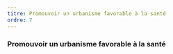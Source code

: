 ```yaml
---
titre: Promouvoir un urbanisme favorable à la santé
ordre: 7
---
```


### Promouvoir un urbanisme favorable à la santé